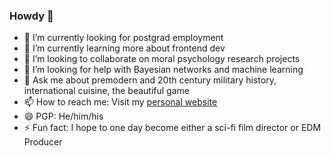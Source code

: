 ### Howdy 🤠

<!--
**1nathanliang/1nathanliang** is a ✨ _special_ ✨ repository because its `README.md` (this file) appears on your GitHub profile.
-->
- 🔭 I’m currently looking for postgrad employment
- 🌱 I’m currently learning more about frontend dev
- 👯 I’m looking to collaborate on moral psychology research projects
- 🤔 I’m looking for help with Bayesian networks and machine learning
- 💬 Ask me about premodern and 20th century military history, international cuisine, the beautiful game
- 📫 How to reach me: Visit my <a href="https://1nathanliang.github.io">personal website</a>
- 😄 PGP: He/him/his
- ⚡ Fun fact: I hope to one day become either a sci-fi film director or EDM Producer
